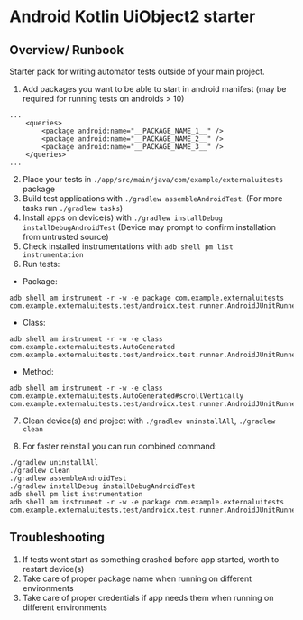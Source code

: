 # Android Kotlin UiObject2 starter

## Overview/ Runbook

Starter pack for writing automator tests outside of your main project.

1. Add packages you want to be able to start in android manifest (may be required for running tests on androids > 10)

```
...
    <queries>
        <package android:name="__PACKAGE_NAME_1__" />
        <package android:name="__PACKAGE_NAME_2__" />
        <package android:name="__PACKAGE_NAME_3__" />
    </queries>
...
```

2. Place your tests in `./app/src/main/java/com/example/externaluitests` package
3. Build test applications with `./gradlew assembleAndroidTest`. (For more tasks run `./gradlew tasks`)
4. Install apps on device(s) with `./gradlew installDebug installDebugAndroidTest` (Device may prompt to confirm installation from untrusted source)
5. Check installed instrumentations with `adb shell pm list instrumentation`
6. Run tests:
  - Package:
```
adb shell am instrument -r -w -e package com.example.externaluitests com.example.externaluitests.test/androidx.test.runner.AndroidJUnitRunner`
```
  - Class:
```
adb shell am instrument -r -w -e class com.example.externaluitests.AutoGenerated com.example.externaluitests.test/androidx.test.runner.AndroidJUnitRunner`
```
  - Method:
```
adb shell am instrument -r -w -e class com.example.externaluitests.AutoGenerated#scrollVertically com.example.externaluitests.test/androidx.test.runner.AndroidJUnitRunner`
```

7. Clean device(s) and project with `./gradlew uninstallAll`, `./gradlew clean`

8. For faster reinstall you can run combined command:

```
./gradlew uninstallAll
./gradlew clean
./gradlew assembleAndroidTest
./gradlew installDebug installDebugAndroidTest
adb shell pm list instrumentation
adb shell am instrument -r -w -e package com.example.externaluitests com.example.externaluitests.test/androidx.test.runner.AndroidJUnitRunner
```

## Troubleshooting

1. If tests wont start as something crashed before app started, worth to restart device(s)
2. Take care of proper package name when running on different environments
3. Take care of proper credentials if app needs them when running on different environments
